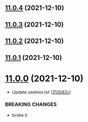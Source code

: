 ## [11.0.4](https://github.com/alltidsemester/restrict-branch/compare/v11.0.3...v11.0.4) (2021-12-10)



## [11.0.3](https://github.com/alltidsemester/restrict-branch/compare/v11.0.2...v11.0.3) (2021-12-10)



## [11.0.2](https://github.com/alltidsemester/restrict-branch/compare/v11.0.1...v11.0.2) (2021-12-10)



## [11.0.1](https://github.com/alltidsemester/restrict-branch/compare/v11.0.0...v11.0.1) (2021-12-10)



# [11.0.0](https://github.com/alltidsemester/restrict-branch/compare/v4.0.0...v11.0.0) (2021-12-10)


* Update useless.txt ([312b92c](https://github.com/alltidsemester/restrict-branch/commit/312b92c76a0d3728791e3dc1fd6c033a774e5b8e))


### BREAKING CHANGES

* broke it



